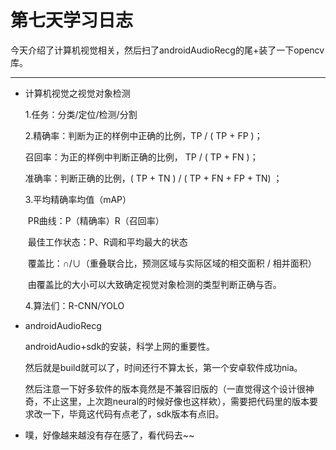 # 第七天学习日志

​	今天介绍了计算机视觉相关，然后扫了androidAudioRecg的尾+装了一下opencv库。

---

* 计算机视觉之视觉对象检测

  1.任务：分类/定位/检测/分割

  2.精确率：判断为正的样例中正确的比例，TP / ( TP + FP )；

     召回率：为正的样例中判断正确的比例， TP / ( TP + FN )；

     准确率：判断正确的比例，( TP + TN ) / ( TP + FN + FP + TN) ；

  3.平均精确率均值（mAP）

  ​    PR曲线：P（精确率）R（召回率）

  ​    最佳工作状态：P、R调和平均最大的状态

  ​    覆盖比：∩/∪（重叠联合比，预测区域与实际区域的相交面积 / 相并面积）

  ​					由覆盖比的大小可以大致确定视觉对象检测的类型判断正确与否。

  4.算法们：R-CNN/YOLO

* androidAudioRecg

  androidAudio+sdk的安装，科学上网的重要性。

  然后就是build就可以了，时间还行不算太长，第一个安卓软件成功nia。

  然后注意一下好多软件的版本竟然是不兼容旧版的（一直觉得这个设计很神奇，不止这里，上次跑neural的时候好像也这样欸），需要把代码里的版本要求改一下，毕竟这代码有点老了，sdk版本有点旧。

* 噗，好像越来越没有存在感了，看代码去~~

  

